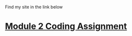 Find my site in the link below

# [Module 2 Coding Assignment](https://dsimatos.github.io/Yaakov_Chaikin/module2-solution/index.html)
